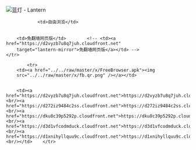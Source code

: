 

<img src="../../raw/master/x/8e0a2b81.c82003be.LanternYellow2.png" alt="蓝灯 - Lantern"/>
<table>
    <tr>
                
                <td>自由浏览</td>
        
        
        <td>免翻墙网页版</td>        <!-- <td><a href="https://d2vyzb7u8q7juh.cloudfront.net"
        target="lantern-mirror">免翻墙网页版</a></td> -->
    </tr>
    
            <tr>
        <td><a href="../../raw/master/x/FreeBrowser.apk"><img
        src="../../raw/master/x/fb.qr.png" /></a></td>

        
        <td><a href="https://d2vyzb7u8q7juh.cloudfront.net">https://d2vyzb7u8q7juh.cloudfront.net</a><br/><a href="https://d272iz9484c2ss.cloudfront.net">https://d272iz9484c2ss.cloudfront.net</a><br/><a href="https://dku8c39p5292p.cloudfront.net">https://dku8c39p5292p.cloudfront.net</a><br/><a href="https://d3d1vfcodmduck.cloudfront.net">https://d3d1vfcodmduck.cloudfront.net</a><br/><a href="https://d1xnihyllquu9c.cloudfront.net">https://d1xnihyllquu9c.cloudfront.net</a><br/></td>    </tr>
</table>
